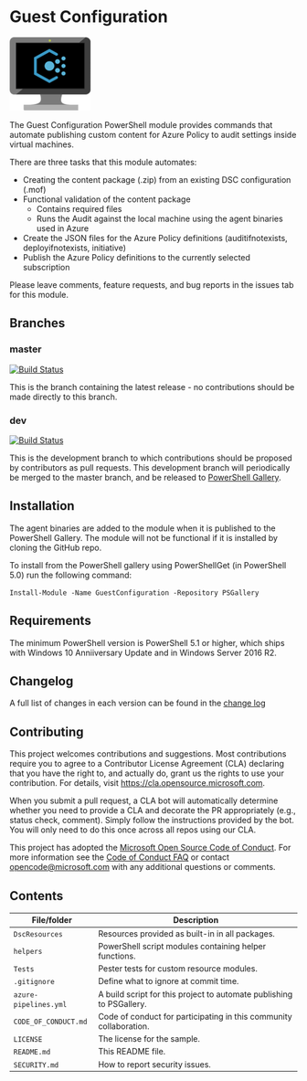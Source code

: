 # Guest Configuration

![GuestConfig](./GuestConfigXS.png)

The Guest Configuration PowerShell module provides commands that automate
publishing custom content for Azure Policy to audit settings inside virtual machines.

There are three tasks that this module automates:

- Creating the content package (.zip) from an existing DSC configuration (.mof)
- Functional validation of the content package
  - Contains required files
  - Runs the Audit against the local machine using the agent binaries used in Azure
- Create the JSON files for the Azure Policy definitions (auditifnotexists, deployifnotexists, initiative)
- Publish the Azure Policy definitions to the currently selected subscription

Please leave comments, feature requests, and bug reports in the issues tab for
this module.

## Branches

### master

[![Build Status](https://dev.azure.com/guestconfiguration/guestconfiguration/_apis/build/status/powershell.guestconfiguration?branchName=master)](https://dev.azure.com/guestconfiguration/guestconfiguration/_build/latest?definitionId=5&branchName=master)

This is the branch containing the latest release -
no contributions should be made directly to this branch.

### dev

[![Build Status](https://dev.azure.com/guestconfiguration/guestconfiguration/_apis/build/status/powershell.guestconfiguration?branchName=dev)](https://dev.azure.com/guestconfiguration/guestconfiguration/_build/latest?definitionId=5&branchName=dev)

This is the development branch
to which contributions should be proposed by contributors as pull requests.
This development branch will periodically be merged to the master branch,
and be released to [PowerShell Gallery](https://www.powershellgallery.com/).

## Installation

The agent binaries are added to the module when it is published to the PowerShell Gallery.
The module will not be functional if it is installed by cloning the GitHub repo.

To install from the PowerShell gallery using PowerShellGet (in PowerShell 5.0)
run the following command:

    Install-Module -Name GuestConfiguration -Repository PSGallery

## Requirements

The minimum PowerShell version is
PowerShell 5.1 or higher, which ships with Windows 10 Anniiversary Update and in Windows Server 2016 R2.

## Changelog

A full list of changes in each version can be found in the
[change log](CHANGELOG.md)

## Contributing

This project welcomes contributions and suggestions.  Most contributions require you to agree to a
Contributor License Agreement (CLA) declaring that you have the right to, and actually do, grant us
the rights to use your contribution. For details, visit https://cla.opensource.microsoft.com.

When you submit a pull request, a CLA bot will automatically determine whether you need to provide
a CLA and decorate the PR appropriately (e.g., status check, comment). Simply follow the instructions
provided by the bot. You will only need to do this once across all repos using our CLA.

This project has adopted the [Microsoft Open Source Code of Conduct](https://opensource.microsoft.com/codeofconduct/).
For more information see the [Code of Conduct FAQ](https://opensource.microsoft.com/codeofconduct/faq/) or
contact [opencode@microsoft.com](mailto:opencode@microsoft.com) with any additional questions or comments.

## Contents

| File/folder           | Description                                                          |
|-----------------------|----------------------------------------------------------------------|
| `DscResources`        | Resources provided as built-in in all packages.                      |
| `helpers`             | PowerShell script modules containing helper functions.               |
| `Tests`               | Pester tests for custom resource modules.                            |
| `.gitignore`          | Define what to ignore at commit time.                                |
| `azure-pipelines.yml` | A build script for this project to automate publishing to PSGallery. |
| `CODE_OF_CONDUCT.md`  | Code of conduct for participating in this community collaboration.   |
| `LICENSE`             | The license for the sample.                                          |
| `README.md`           | This README file.                                                    |
| `SECURITY.md`         | How to report security issues.                                       |
